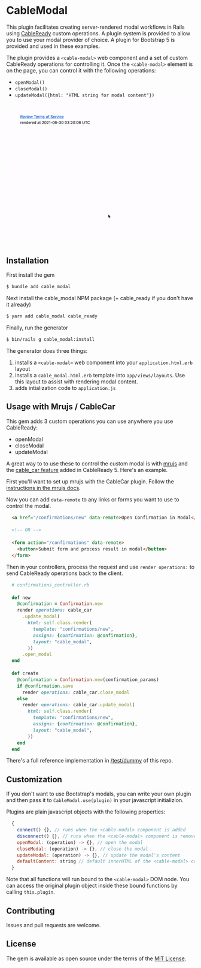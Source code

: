 # CableModal
This plugin facilitates creating server-rendered modal workflows in Rails using [CableReady](https://cableready.stimulusreflex.com) custom operations.  A plugin system is provided to allow you to use your modal provider of choice.  A plugin for Bootstrap 5 is provided and used in these examples.

The plugin provides a `<cable-modal>` web component and a set of custom CableReady operations for controlling it.  Once the `<cable-modal>` element is on the page, you can control it with the following operations:

- `openModal()`
- `closeModal()`
- `updateModal({html: "HTML string for modal content"})`

![Demo screencast](/demo.gif)

## Installation
First install the gem

```bash
$ bundle add cable_modal
```

Next install the cable_modal NPM package (+ cable_ready if you don't have it already)

```bash
$ yarn add cable_modal cable_ready
```

Finally, run the generator
```bash
$ bin/rails g cable_modal:install
```

The generator does three things:

1. installs a `<cable-modal>` web component into your `application.html.erb` layout
3. installs a `cable_modal.html.erb` template into `app/views/layouts`.  Use this layout to assist with rendering modal content.
2. adds intialization code to `application.js`

## Usage with Mrujs / CableCar

This gem adds 3 custom operations you can use anywhere you use CableReady:
- openModal
- closeModal
- updateModal

A great way to to use these to control the custom modal is with [mrujs](https://mrujs.com) and the [cable_car feature](https://cableready.stimulusreflex.com/v/v5/cable-car) added in CableReady 5.  Here's an example.

First you'll want to set up mrujs with the CableCar plugin.  Follow the [instructions in the mrujs docs](https://mrujs.com/how-tos/integrate-cablecar).

Now you can add `data-remote` to any links or forms you want to use to control the modal.

```html
  <a href="/confirmations/new" data-remote>Open Confirmation in Modal</a>

  <!-- OR -->

  <form action="/confirmations" data-remote>
    <button>Submit form and process result in modal</button>
  </form>
```

Then in your controllers, process the request and use `render operations:` to send CableReady operations back to the client.

```ruby
  # confirmations_controller.rb

  def new
    @confirmation = Confirmation.new
    render operations: cable_car
      .update_modal(
        html: self.class.render(
          template: "confirmations/new",
          assigns: {confirmation: @confirmation},
          layout: "cable_modal",
        ))
      .open_modal
  end

  def create
    @confirmation = Confirmation.new(confirmation_params)
    if @confirmation.save
      render operations: cable_car.close_modal
    else
      render operations: cable_car.update_modal(
        html: self.class.render(
          template: "confirmations/new",
          assigns: {confirmation: @confirmation},
          layout: "cable_modal",
        ))
    end
  end
```

There's a full reference implementation in [/test/dummy](/test/dummy) of this repo.

## Customization

If you don't want to use Bootstrap's modals, you can write your own plugin and then pass it to `CableModal.use(plugin)` in your javascript initializion.

Plugins are plain javascript objects with the following properties:

```javascript
  {
    connect() {}, // runs when the <cable-modal> component is added
    disconnect() {}, // runs when the <cable-modal> component is removed
    openModal: (operation) -> {}, // open the modal
    closeModal: (operation) -> {}, // close the modal
    updateModal: (operation) -> {}, // update the modal's content
    defaultContent: string // default innerHTML of the <cable-modal> component
  }
```

Note that all functions will run bound to the `<cable-modal>` DOM node.  You can access the original plugin object inside these bound functions by calling `this.plugin`.

## Contributing
Issues and pull requests are welcome.

## License
The gem is available as open source under the terms of the [MIT License](https://opensource.org/licenses/MIT).
